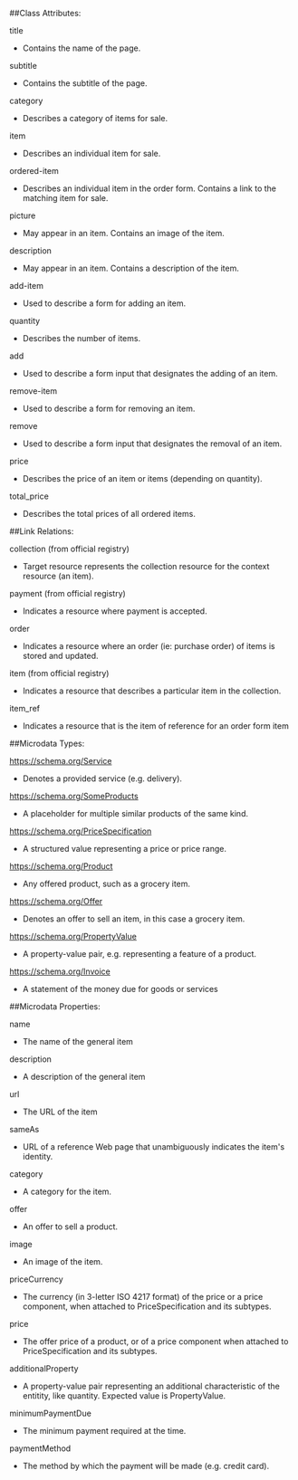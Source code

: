 ##Class Attributes:

title
* Contains the name of the page.

subtitle
* Contains the subtitle of the page.
    
category
* Describes a category of items for sale.
    
item
* Describes an individual item for sale.

ordered-item 
* Describes an individual item in the order form. Contains a link to the matching item for sale.
    
picture
* May appear in an item. Contains an image of the item.

description
* May appear in an item. Contains a description of the item.

add-item
* Used to describe a form for adding an item.

quantity
* Describes the number of items.

add
* Used to describe a form input that designates the adding of an item.

remove-item
* Used to describe a form for removing an item.

remove
* Used to describe a form input that designates the removal of an item.

price 
* Describes the price of an item or items (depending on quantity).

total_price
* Describes the total prices of all ordered items.


##Link Relations:

collection (from official registry)
* Target resource represents the collection resource for the context resource (an item).

payment (from official registry)
* Indicates a resource where payment is accepted.

order
* Indicates a resource where an order (ie: purchase order) of items is stored and updated.

item (from official registry)
* Indicates a resource that describes a particular item in the collection.

item_ref
* Indicates a resource that is the item of reference for an order form item
    
##Microdata Types:

https://schema.org/Service
* Denotes a provided service (e.g. delivery).

https://schema.org/SomeProducts
* A placeholder for multiple similar products of the same kind.

https://schema.org/PriceSpecification
* A structured value representing a price or price range. 

https://schema.org/Product
* Any offered product, such as a grocery item.

https://schema.org/Offer
* Denotes an offer to sell an item, in this case a grocery item.

https://schema.org/PropertyValue
* A property-value pair, e.g. representing a feature of a product.

https://schema.org/Invoice
* A statement of the money due for goods or services

##Microdata Properties:

name
* The name of the general item

description
* A description of the general item

url
* The URL of the item

sameAs
* URL of a reference Web page that unambiguously indicates the item's identity.

category
* A category for the item.

offer  
* An offer to sell a product.

image
* An image of the item. 

priceCurrency
* The currency (in 3-letter ISO 4217 format) of the price or a price component, when attached to PriceSpecification and its subtypes.

price
* The offer price of a product, or of a price component when attached to PriceSpecification and its subtypes.

additionalProperty
* A property-value pair representing an additional characteristic of the entitity, like quantity. Expected value is PropertyValue.

minimumPaymentDue
* The minimum payment required at the time.

paymentMethod
* The method by which the payment will be made (e.g. credit card).

    



